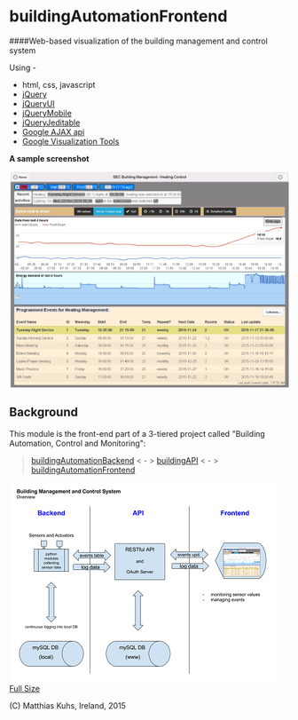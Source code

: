 # buildingAutomationFrontend

####Web-based visualization of the building management and control system 

Using -
* html, css, javascript
* [jQuery](http://jquery.com/)
* [jQueryUI](http://jqueryui.com/)
* [jQueryMobile](http://jquerymobile.com/)
* [jQueryJeditable](https://github.com/tuupola/jquery_jeditable)
* [Google AJAX api](https://developers.google.com/loader/?hl=en)
* [Google Visualization Tools](https://developers.google.com/chart/)
 
**A sample screenshot**

![sample](https://github.com/matthiku/buildingAutomationFrontend/blob/master/SmallScreenshot.png)

## Background
This module is the front-end part of a 3-tiered project called "Building Automation, Control and Monitoring":

>[buildingAutomationBackend](https://github.com/matthiku/buildingAutomationBackend)  < - > [buildingAPI](https://github.com/matthiku/buildingAPI)  < - > [buildingAutomationFrontend](https://github.com/matthiku/buildingAutomationFrontend)

![flowdiagram](https://github.com/matthiku/buildingAutomationBackend/blob/master/Building%20Management%20Overview%20Small.png)
[Full Size](https://github.com/matthiku/buildingAutomationBackend/blob/master/Building%20Management%20Overview.png)

(C) Matthias Kuhs, Ireland, 2015
